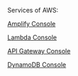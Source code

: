 Services of AWS:

[Amplify Console](https://us-west-2.console.aws.amazon.com/amplify/home)


[Lambda Console](https://console.aws.amazon.com/lambda/)


[API Gateway Console](https://console.aws.amazon.com/apigateway/main/)


[DynamoDB Console](https://console.aws.amazon.com/apigateway/main/)

